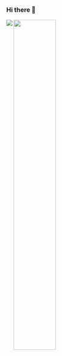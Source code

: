 ### Hi there 👋
<img align="left" src="https://github-readme-stats.vercel.app/api?username=ereymundopep&show_icons=true&theme=gotham" />
<img align="left" width="47%" src="https://github-readme-stats.vercel.app/api/top-langs/?username=ereymundopep" />
<!--
**ereymundopep/ereymundopep** is a ✨ _special_ ✨ repository because its `README.md` (this file) appears on your GitHub profile.

Here are some ideas to get you started:

- 🔭 I’m currently working on ...
- 🌱 I’m currently learning ...
- 👯 I’m looking to collaborate on ...
- 🤔 I’m looking for help with ...
- 💬 Ask me about ...
- 📫 How to reach me: ...
- 😄 Pronouns: ...
- ⚡ Fun fact: ...
-->

